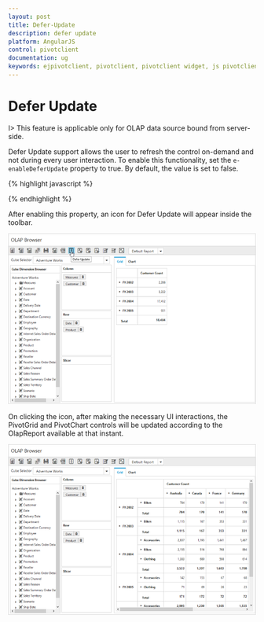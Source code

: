 ```yaml
---
layout: post
title: Defer-Update
description: defer update
platform: AngularJS
control: pivotclient
documentation: ug
keywords: ejpivotclient, pivotclient, pivotclient widget, js pivotclient 
---
```


# Defer Update

I> This feature is applicable only for OLAP data source bound from server-side.

Defer Update support allows the user to refresh the control on-demand and not during every user interaction. To enable this functionality, set the `e-enableDeferUpdate` property to true. By default, the value is set to false.

{% highlight javascript %}

<div ng-controller="PivotClientCtrl">
    <div id="PivotClient1" ej-pivotclient e-enableDeferUpdate="true" />
</div>

{% endhighlight %}

After enabling this property, an icon for Defer Update will appear inside the toolbar.

![](Defer-Update_images/Before-defer-update.png)

On clicking the icon, after making the necessary UI interactions, the PivotGrid and PivotChart controls will be updated according to the OlapReport available at that instant.

![](Defer-Update_images/after-defer-update.png)

